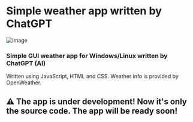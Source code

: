 # Simple weather app written by ChatGPT

![image](https://user-images.githubusercontent.com/105635627/224553676-6a93bac1-f59f-451a-ba4c-559c5acb0ab8.png)


### Simple GUI weather app for Windows/Linux written by ChatGPT (AI)

Written using JavaScript, HTML and CSS. Weather info is provided by OpenWeather.

## ⚠️ The app is under development! Now it's only the source code. The app will be ready soon! 
